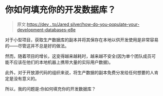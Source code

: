 # 你如何填充你的开发数据库？

> 原文:[https://dev . to/Jared silver/how-do-you-populate-your-development-databases-e8e](https://dev.to/jaredsilver/how-do-you-populate-your-development-databases-e8e)

对于小型项目，获取生产数据库的副本并将其保存在本地以供开发使用是非常容易的——尽管这并不总是好的做法。

然而，随着项目的增长，这变得越来越耗时，越来越不安全(因为单个团队成员可能不应该在他们的本地机器上携带大量的实际用户数据)。

此外，对于开放源代码的组织来说，将生产数据的副本免费分发给任何想要的人肯定是没有意义的。

所以，我的问题是:你如何填充你的开发数据库？